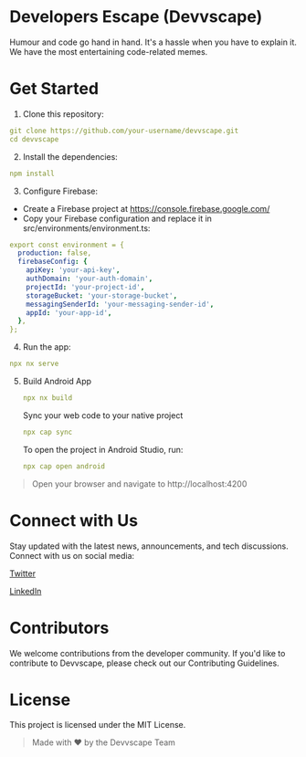 # Developers Escape (Devvscape)

Humour and code go hand in hand. It's a hassle when you have to explain it. We have the most entertaining code-related memes.

# Get Started

1. Clone this repository:

```yaml
git clone https://github.com/your-username/devvscape.git
cd devvscape
```
2. Install the dependencies:

```yaml
npm install
```

3. Configure Firebase:

- Create a Firebase project at https://console.firebase.google.com/
- Copy your Firebase configuration and replace it in src/environments/environment.ts:

```yaml
export const environment = {
  production: false,
  firebaseConfig: {
    apiKey: 'your-api-key',
    authDomain: 'your-auth-domain',
    projectId: 'your-project-id',
    storageBucket: 'your-storage-bucket',
    messagingSenderId: 'your-messaging-sender-id',
    appId: 'your-app-id',
  },
};
```
4. Run the app:

```yaml
npx nx serve
```

5. Build Android App
   
   ```yaml 
   npx nx build
   ```

   Sync your web code to your native project​

   ```yaml
   npx cap sync
   ```

   To open the project in Android Studio, run:

   ```yaml
   npx cap open android
   ```
> Open your browser and navigate to http://localhost:4200

# Connect with Us
Stay updated with the latest news, announcements, and tech discussions. Connect with us on social media:

[Twitter](https://twitter.com/silkwebhq)

[LinkedIn](https://www.linkedin.com/company/silkwebhq/)

# Contributors
We welcome contributions from the developer community. If you'd like to contribute to Devvscape, please check out our Contributing Guidelines.

# License
This project is licensed under the MIT License.

> Made with ❤️ by the Devvscape Team
